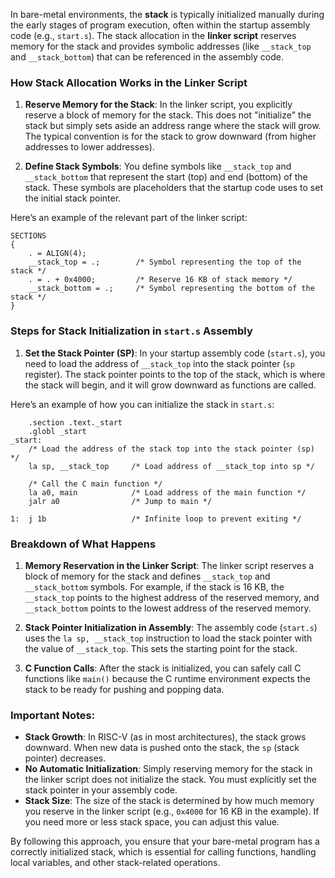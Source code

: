 In bare-metal environments, the **stack** is typically initialized manually during the early stages of program execution, often within the startup assembly code (e.g., `start.s`). The stack allocation in the **linker script** reserves memory for the stack and provides symbolic addresses (like `__stack_top` and `__stack_bottom`) that can be referenced in the assembly code.

### How Stack Allocation Works in the Linker Script

1. **Reserve Memory for the Stack**:
   In the linker script, you explicitly reserve a block of memory for the stack. This does not "initialize" the stack but simply sets aside an address range where the stack will grow. The typical convention is for the stack to grow downward (from higher addresses to lower addresses).

2. **Define Stack Symbols**:
   You define symbols like `__stack_top` and `__stack_bottom` that represent the start (top) and end (bottom) of the stack. These symbols are placeholders that the startup code uses to set the initial stack pointer.

Here’s an example of the relevant part of the linker script:

```ld
SECTIONS
{
    . = ALIGN(4);
    __stack_top = .;        /* Symbol representing the top of the stack */
    . = . + 0x4000;         /* Reserve 16 KB of stack memory */
    __stack_bottom = .;     /* Symbol representing the bottom of the stack */
}
```

### Steps for Stack Initialization in `start.s` Assembly

1. **Set the Stack Pointer (SP)**:
   In your startup assembly code (`start.s`), you need to load the address of `__stack_top` into the stack pointer (`sp` register). The stack pointer points to the top of the stack, which is where the stack will begin, and it will grow downward as functions are called.

Here’s an example of how you can initialize the stack in `start.s`:

```assembly
    .section .text._start
    .globl _start
_start:
    /* Load the address of the stack top into the stack pointer (sp) */
    la sp, __stack_top     /* Load address of __stack_top into sp */

    /* Call the C main function */
    la a0, main            /* Load address of the main function */
    jalr a0                /* Jump to main */

1:  j 1b                   /* Infinite loop to prevent exiting */
```

### Breakdown of What Happens

1. **Memory Reservation in the Linker Script**:
   The linker script reserves a block of memory for the stack and defines `__stack_top` and `__stack_bottom` symbols. For example, if the stack is 16 KB, the `__stack_top` points to the highest address of the reserved memory, and `__stack_bottom` points to the lowest address of the reserved memory.

2. **Stack Pointer Initialization in Assembly**:
   The assembly code (`start.s`) uses the `la sp, __stack_top` instruction to load the stack pointer with the value of `__stack_top`. This sets the starting point for the stack.

3. **C Function Calls**:
   After the stack is initialized, you can safely call C functions like `main()` because the C runtime environment expects the stack to be ready for pushing and popping data.

### Important Notes:
- **Stack Growth**: In RISC-V (as in most architectures), the stack grows downward. When new data is pushed onto the stack, the `sp` (stack pointer) decreases.
- **No Automatic Initialization**: Simply reserving memory for the stack in the linker script does not initialize the stack. You must explicitly set the stack pointer in your assembly code.
- **Stack Size**: The size of the stack is determined by how much memory you reserve in the linker script (e.g., `0x4000` for 16 KB in the example). If you need more or less stack space, you can adjust this value.

By following this approach, you ensure that your bare-metal program has a correctly initialized stack, which is essential for calling functions, handling local variables, and other stack-related operations.
